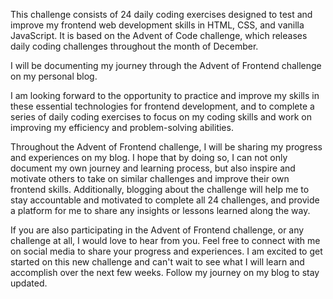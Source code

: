 This challenge consists of 24 daily coding exercises designed to test and improve my frontend web development skills in HTML, CSS, and vanilla JavaScript. It is based on the Advent of Code challenge, which releases daily coding challenges throughout the month of December.

I will be documenting my journey through the Advent of Frontend challenge on my personal blog.

I am looking forward to the opportunity to practice and improve my skills in these essential technologies for frontend development, and to complete a series of daily coding exercises to focus on my coding skills and work on improving my efficiency and problem-solving abilities.

Throughout the Advent of Frontend challenge, I will be sharing my progress and experiences on my blog. I hope that by doing so, I can not only document my own journey and learning process, but also inspire and motivate others to take on similar challenges and improve their own frontend skills. Additionally, blogging about the challenge will help me to stay accountable and motivated to complete all 24 challenges, and provide a platform for me to share any insights or lessons learned along the way.

If you are also participating in the Advent of Frontend challenge, or any challenge at all, I would love to hear from you. Feel free to connect with me on social media to share your progress and experiences. I am excited to get started on this new challenge and can't wait to see what I will learn and accomplish over the next few weeks. Follow my journey on my blog to stay updated.



